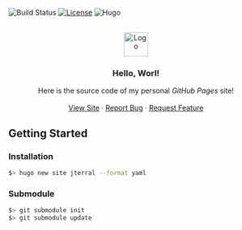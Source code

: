 ![Build Status](https://github.com/jterral/jterral.github.io/actions/workflows/gh-pages.yml/badge.svg?branch=main)
[![License](https://img.shields.io/badge/license-MIT-blue)](https://opensource.org/licenses/MIT)
![Hugo](https://img.shields.io/badge/markdown-Hugo-000000?logo=markdown)

<br />
<div align="center">
  <a href="https://github.com/jterral/jterral.github.io">
    <img src="public/favicon.ico" alt="Logo" width="48" height="48">
  </a>

  <h3 align="center">Hello, Worl!</h3>

  <p align="center">
    Here is the source code of my personal <i>GitHub Pages</i> site!
    <br />
    <br />
    <a href="https://jterral.github.io">View Site</a>
    ·
    <a href="https://github.com/jterral/jterral.github.io/issues">Report Bug</a>
    ·
    <a href="https://github.com/jterral/jterral.github.io/issues">Request Feature</a>
  </p>
</div>

## Getting Started

### Installation

```sh
$> hugo new site jterral --format yaml
```

### Submodule

```sh
$> git submodule init
$> git submodule update
```
